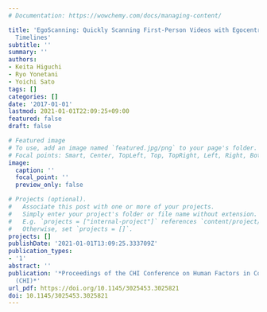```yaml
---
# Documentation: https://wowchemy.com/docs/managing-content/

title: 'EgoScanning: Quickly Scanning First-Person Videos with Egocentric Elastic
  Timelines'
subtitle: ''
summary: ''
authors:
- Keita Higuchi
- Ryo Yonetani
- Yoichi Sato
tags: []
categories: []
date: '2017-01-01'
lastmod: 2021-01-01T22:09:25+09:00
featured: false
draft: false

# Featured image
# To use, add an image named `featured.jpg/png` to your page's folder.
# Focal points: Smart, Center, TopLeft, Top, TopRight, Left, Right, BottomLeft, Bottom, BottomRight.
image:
  caption: ''
  focal_point: ''
  preview_only: false

# Projects (optional).
#   Associate this post with one or more of your projects.
#   Simply enter your project's folder or file name without extension.
#   E.g. `projects = ["internal-project"]` references `content/project/deep-learning/index.md`.
#   Otherwise, set `projects = []`.
projects: []
publishDate: '2021-01-01T13:09:25.333709Z'
publication_types:
- '1'
abstract: ''
publication: '*Proceedings of the CHI Conference on Human Factors in Computing Systems
  (CHI)*'
url_pdf: https://doi.org/10.1145/3025453.3025821
doi: 10.1145/3025453.3025821
---
```

